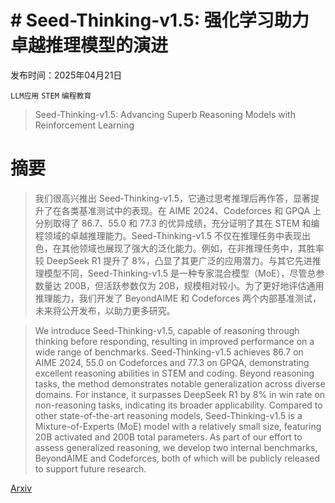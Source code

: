 # # Seed-Thinking-v1.5: 强化学习助力卓越推理模型的演进

发布时间：2025年04月21日

`LLM应用` `STEM` `编程教育`

> Seed-Thinking-v1.5: Advancing Superb Reasoning Models with Reinforcement Learning

# 摘要

> 我们很高兴推出 Seed-Thinking-v1.5，它通过思考推理后再作答，显著提升了在各类基准测试中的表现。在 AIME 2024、Codeforces 和 GPQA 上分别取得了 86.7、55.0 和 77.3 的优异成绩，充分证明了其在 STEM 和编程领域的卓越推理能力。Seed-Thinking-v1.5 不仅在推理任务中表现出色，在其他领域也展现了强大的泛化能力。例如，在非推理任务中，其胜率较 DeepSeek R1 提升了 8%，凸显了其更广泛的应用潜力。与其它先进推理模型不同，Seed-Thinking-v1.5 是一种专家混合模型（MoE），尽管总参数量达 200B，但活跃参数仅为 20B，规模相对较小。为了更好地评估通用推理能力，我们开发了 BeyondAIME 和 Codeforces 两个内部基准测试，未来将公开发布，以助力更多研究。

> We introduce Seed-Thinking-v1.5, capable of reasoning through thinking before responding, resulting in improved performance on a wide range of benchmarks. Seed-Thinking-v1.5 achieves 86.7 on AIME 2024, 55.0 on Codeforces and 77.3 on GPQA, demonstrating excellent reasoning abilities in STEM and coding. Beyond reasoning tasks, the method demonstrates notable generalization across diverse domains. For instance, it surpasses DeepSeek R1 by 8% in win rate on non-reasoning tasks, indicating its broader applicability. Compared to other state-of-the-art reasoning models, Seed-Thinking-v1.5 is a Mixture-of-Experts (MoE) model with a relatively small size, featuring 20B activated and 200B total parameters. As part of our effort to assess generalized reasoning, we develop two internal benchmarks, BeyondAIME and Codeforces, both of which will be publicly released to support future research.

[Arxiv](https://arxiv.org/abs/2504.13914)